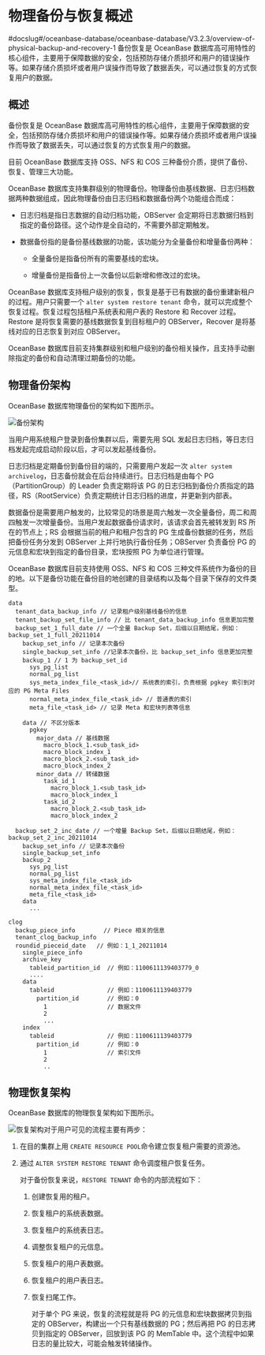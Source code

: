 # 物理备份与恢复概述
#docslug#/oceanbase-database/oceanbase-database/V3.2.3/overview-of-physical-backup-and-recovery-1
备份恢复是 OceanBase 数据库高可用特性的核心组件，主要用于保障数据的安全，包括预防存储介质损坏和用户的错误操作等。如果存储介质损坏或者用户误操作而导致了数据丢失，可以通过恢复的方式恢复用户的数据。

## 概述

备份恢复是 OceanBase 数据库高可用特性的核心组件，主要用于保障数据的安全，包括预防存储介质损坏和用户的错误操作等。如果存储介质损坏或者用户误操作而导致了数据丢失，可以通过恢复的方式恢复用户的数据。

目前 OceanBase 数据库支持 OSS、NFS 和 COS 三种备份介质，提供了备份、恢复、管理三大功能。

OceanBase 数据库支持集群级别的物理备份。物理备份由基线数据、日志归档数据两种数据组成，因此物理备份由日志归档和数据备份两个功能组合而成：

* 日志归档是指日志数据的自动归档功能，OBServer 会定期将日志数据归档到指定的备份路径。这个动作是全自动的，不需要外部定期触发。

* 数据备份指的是备份基线数据的功能，该功能分为全量备份和增量备份两种：

  * 全量备份是指备份所有的需要基线的宏块。

  * 增量备份是指备份上一次备份以后新增和修改过的宏块。

OceanBase 数据库支持租户级别的恢复，恢复是基于已有数据的备份重建新租户的过程。用户只需要一个 `alter system restore tenant` 命令，就可以完成整个恢复过程。恢复过程包括租户系统表和用户表的 Restore 和 Recover 过程。Restore 是将恢复需要的基线数据恢复到目标租户的 OBServer，Recover 是将基线对应的日志恢复到对应 OBServer。

OceanBase 数据库目前支持集群级别和租户级别的备份相关操作，且支持手动删除指定的备份和自动清理过期备份的功能。

## 物理备份架构

OceanBase 数据库物理备份的架构如下图所示。

![备份架构](https://help-static-aliyun-doc.aliyuncs.com/assets/img/zh-CN/5307748161/p264263.png)

当用户用系统租户登录到备份集群以后，需要先用 SQL 发起日志归档，等日志归档发起完成启动阶段以后，才可以发起基线备份。

日志归档是定期备份到备份目的端的，只需要用户发起一次 `alter system archivelog`，日志备份就会在后台持续进行。日志归档是由每个 PG（PartitionGroup）的 Leader 负责定期将该 PG 的日志归档到备份介质指定的路径，RS（RootService）负责定期统计日志归档的进度，并更新到内部表。

数据备份是需要用户触发的，比较常见的场景是周六触发一次全量备份，周二和周四触发一次增量备份。当用户发起数据备份请求时，该请求会首先被转发到 RS 所在的节点上；RS 会根据当前的租户和租户包含的 PG 生成备份数据的任务，然后把备份任务分发到 OBServer 上并行地执行备份任务；OBServer 负责备份 PG 的元信息和宏块到指定的备份目录，宏块按照 PG 为单位进行管理。

OceanBase 数据库目前支持使用 OSS、NFS 和 COS 三种文件系统作为备份的目的地。以下是备份功能在备份目的地创建的目录结构以及每个目录下保存的文件类型。

```code
data
  tenant_data_backup_info // 记录租户级别基线备份的信息
  tenant_backup_set_file_info // 比 tenant_data_backup_info 信息更加完整
  backup_set_1_full_date // 一个全量 Backup Set，后缀以日期结尾，例如：backup_set_1_full_20211014
    backup_set_info // 记录本次备份
    single_backup_set_info //记录本次备份，比 backup_set_info 信息更加完整
    backup_1 // 1 为 backup_set_id
      sys_pg_list
      normal_pg_list
      sys_meta_index_file_<task_id>// 系统表的索引，负责根据 pgkey 索引到对应的 PG Meta Files
      normal_meta_index_file_<task_id> // 普通表的索引
      meta_file_<task_id> // 记录 Meta 和宏块列表等信息
    
    data // 不区分版本
      pgkey
        major_data // 基线数据
          macro_block_1.<sub_task_id>   
          macro_block_index_1
          macro_block_2.<sub_task_id>
          macro_block_index_2
        minor_data // 转储数据
          task_id_1
            macro_block_1.<sub_task_id>
            macro_block_index_1
          task_id_2
            macro_block_2.<sub_task_id>
            macro_block_index_2
          
  backup_set_2_inc_date // 一个增量 Backup Set，后缀以日期结尾，例如：backup_set_2_inc_20211014
    backup_set_info // 记录本次备份
    single_backup_set_info 
    backup_2
      sys_pg_list
      normal_pg_list
      sys_meta_index_file_<task_id>
      normal_meta_index_file_<task_id>
      meta_file_<task_id>
    data
      ...
    
clog
  backup_piece_info        // Piece 相关的信息
  tenant_clog_backup_info 
  roundid_pieceid_date   // 例如：1_1_20211014 
    single_piece_info    
    archive_key
      tableid_partition_id  // 例如：1100611139403779_0
      ....
    data
      tableid               // 例如：1100611139403779
        partition_id        // 例如：0
          1                 // 数据文件
          2             
          ...
    index 
      tableid               // 例如：1100611139403779
        partition_id        // 例如：0
          1                 // 索引文件
          2          
          ..
```

## 物理恢复架构

OceanBase 数据库的物理恢复架构如下图所示。

![恢复架构](https://help-static-aliyun-doc.aliyuncs.com/assets/img/zh-CN/5307748161/p264265.png)对于用户可见的流程主要有两步：

1. 在目的集群上用 `CREATE RESOURCE POOL`命令建立恢复租户需要的资源池。

2. 通过 `ALTER SYSTEM RESTORE TENANT` 命令调度租户恢复任务。

   对于备份恢复来说，`RESTORE TENANT` 命令的内部流程如下：
   1. 创建恢复用的租户。

   2. 恢复租户的系统表数据。

   3. 恢复租户的系统表日志。

   4. 调整恢复租户的元信息。

   5. 恢复租户的用户表数据。

   6. 恢复租户的用户表日志。

   7. 恢复扫尾工作。

      对于单个 PG 来说，恢复的流程就是将 PG 的元信息和宏块数据拷贝到指定的 OBServer，构建出一个只有基线数据的 PG；然后再把 PG 的日志拷贝到指定的 OBServer，回放到该 PG 的 MemTable 中。这个流程中如果日志的量比较大，可能会触发转储操作。
